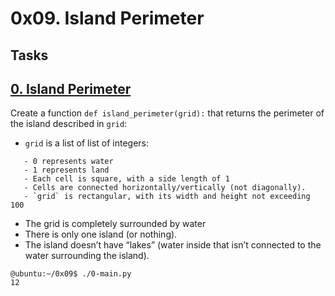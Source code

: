 # 0x09. Island Perimeter

## Tasks

## [0. Island Perimeter](./0-island_perimeter.py)
Create a function `def island_perimeter(grid):` that returns the perimeter of the island described in `grid`:

* `grid` is a list of list of integers:
```
   - 0 represents water
   - 1 represents land
   - Each cell is square, with a side length of 1
   - Cells are connected horizontally/vertically (not diagonally).
   - `grid` is rectangular, with its width and height not exceeding 100
```
* The grid is completely surrounded by water
* There is only one island (or nothing).
* The island doesn’t have “lakes” (water inside that isn’t connected to the water surrounding the island).
```
@ubuntu:~/0x09$ ./0-main.py
12
```

